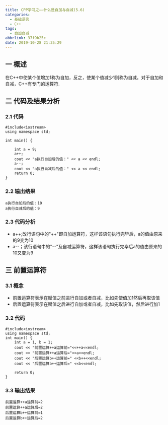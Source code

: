```yaml
---
title: CPP学习之——什么是自加与自减(5.6)
categories:
  - 基础语言
  - C++
tags:
  - 自加自减
abbrlink: 37f9b25c
date: 2019-10-28 21:35:29
---
```

## 一 概述

在C++中使某个值增加1称为自加，反之，使某个值减少1则称为自减。对于自加和自减，C++有专门的运算符.

<!--more-->

## 二 代码及结果分析

### 2.1 代码

```
#include<iostream>
using namespace std;

int main() {

	int a = 9;
	a++;
	cout << "a执行自加后的值：" << a << endl;
	a--;
	cout << "a执行自减后的值：" << a << endl;
	return 0;
}
```

### 2.2 输出结果

```
a执行自加后的值：10
a执行自减后的值：9
```

### 2.3 代码分析

* a++;改行语句中的"++"即自加运算符，这样该语句执行完毕后，a的值由原来的9变为10
* a--；该行语句中的"--"及自减运算符，这样该语句执行完毕后a的值由原来的10又变为9



## 三 前置运算符

### 3.1 概念

* 前置运算符表示在赋值之前进行自加或者自减，比如先使值加1然后再取该值
* 后置运算符表示在赋值之后进行自加或者自减，比如先取该值，然后进行加1

### 3.2 代码

```
#include<iostream>
using namespace std;
int main() {
	int a = 1, b = 1;
	cout << "前置运算++a运算前="<<++a<<endl;
	cout << "前置运算++a运算后="<<a<<endl;
	cout << "后置运算b++运算前=" <<b++<<endl;
	cout << "后置运算b++运算后=" <<b<<endl;

	return 0;
}

```

### 3.3 输出结果

```
前置运算++a运算前=2
前置运算++a运算后=2
后置运算b++运算前=1
后置运算b++运算后=2
```

